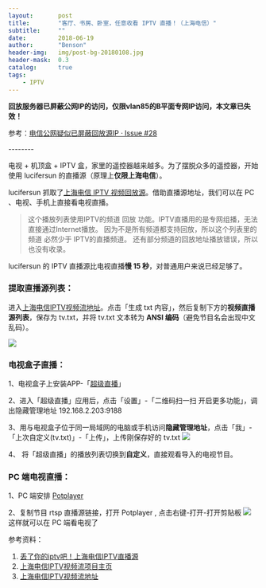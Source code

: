 ```yaml
---
layout:       post
title:        "客厅、书房、卧室，任意收看 IPTV 直播！（上海电信）"
subtitle:     ""
date:         2018-06-19
author:       "Benson"
header-img:   img/post-bg-20180108.jpg
header-mask:  0.3
catalog:      true
tags:
    - IPTV
---
```

**回放服务器已屏蔽公网IP的访问，仅限vlan85的B平面专网IP访问，本文章已失效！**

参考：[电信公网疑似已屏蔽回放源IP · Issue #28](https://github.com/lucifersun/China-Telecom-ShangHai-IPTV-list/issues/28)

\--------

电视 + 机顶盒 + IPTV 盒，家里的遥控器越来越多。为了摆脱众多的遥控器，开始使用 lucifersun 的直播源（原理上**仅限上海电信**）。

lucifersun 抓取了[上海电信 IPTV 视频回放源](https://github.com/lucifersun/China-Telecom-ShangHai-IPTV-list)。借助直播源地址，我们可以在 PC 、电视、手机上直接看电视直播。
> 这个播放列表使用IPTV的频道 回放 功能。IPTV直播用的是专网组播，无法直接通过Internet播放。
因为不是所有频道都支持回放，所以这个列表里的频道 必然少于 IPTV的直播频道。
还有部分频道的回放地址播放错误，所以也没有收录。

lucifersun 的 IPTV 直播源比电视直播**慢 15 秒**，对普通用户来说已经足够了。

### 提取直播源列表：

进入[上海电信IPTV视频流地址](https://htmlpreview.github.io/?https://raw.githubusercontent.com/lucifersun/China-Telecom-ShangHai-IPTV-list/master/IPTV.html)。点击「生成 txt 内容」，然后复制下方的**视频直播源列表**，保存为 tv.txt，并将 tv.txt 文本转为 **ANSI 编码**（避免节目名会出现中文乱码）。

![](http://tc.seoipo.com/20180619170944.png)

### 电视盒子直播：
1、电视盒子上安装APP-「[超级直播](http://down.znds.com/apk/tv/2017/0329/5375.html)」

2、进入「超级直播」应用后，点击「设置」-「二维码扫一扫 开启更多功能」，调出隐藏管理地址 192.168.2.203:9188

3、用与电视盒子位于同一局域网的电脑或手机访问**隐藏管理地址**，点击「我」-「上次自定义(tv.txt)」-「上传」，上传刚保存好的 tv.txt
![](http://tc.seoipo.com/20180619164137.png)

4、 将「超级直播」的播放列表切换到**自定义**，直接观看导入的电视节目。


### PC 端电视直播：
1、PC 端安排 [Potplayer](http://www.potplayer.org/)

2、复制节目 rtsp 直播源链接，打开 Potplayer , 点击右键-打开-打开剪贴板
![](http://tc.seoipo.com/20180619140722.png)
这样就可以在 PC 端看电视了

参考资料：
1. [丢了你的iptv吧！上海电信IPTV直播源](http://koolshare.cn/thread-133246-1-1.html)
2. [上海电信IPTV视频流项目主页](https://github.com/lucifersun/China-Telecom-ShangHai-IPTV-list)
3. [上海电信IPTV视频流地址](http://htmlpreview.github.io/?https://raw.githubusercontent.com/lucifersun/China-Telecom-ShangHai-IPTV-list/master/iptvplayseek.html)